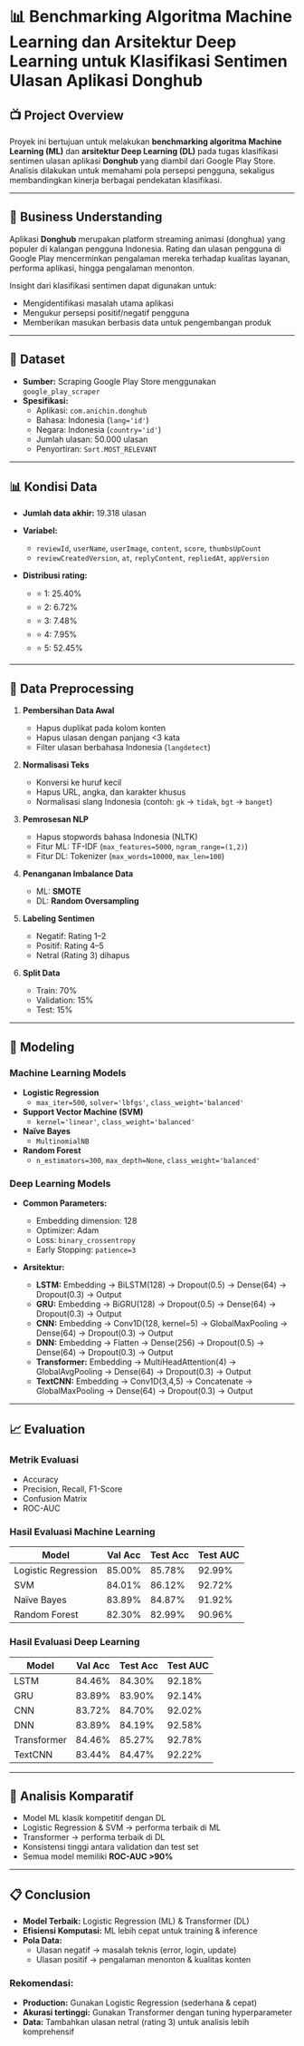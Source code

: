 # 📊 Benchmarking Algoritma Machine Learning dan Arsitektur Deep Learning untuk Klasifikasi Sentimen Ulasan Aplikasi Donghub

## 📺 Project Overview
Proyek ini bertujuan untuk melakukan **benchmarking algoritma Machine Learning (ML)** dan **arsitektur Deep Learning (DL)** pada tugas klasifikasi sentimen ulasan aplikasi **Donghub** yang diambil dari Google Play Store.  
Analisis dilakukan untuk memahami pola persepsi pengguna, sekaligus membandingkan kinerja berbagai pendekatan klasifikasi.

---

## 💼 Business Understanding
Aplikasi **Donghub** merupakan platform streaming animasi (donghua) yang populer di kalangan pengguna Indonesia. Rating dan ulasan pengguna di Google Play mencerminkan pengalaman mereka terhadap kualitas layanan, performa aplikasi, hingga pengalaman menonton.

Insight dari klasifikasi sentimen dapat digunakan untuk:
- Mengidentifikasi masalah utama aplikasi  
- Mengukur persepsi positif/negatif pengguna  
- Memberikan masukan berbasis data untuk pengembangan produk  

---

## 📁 Dataset
- **Sumber:** Scraping Google Play Store menggunakan `google_play_scraper`  
- **Spesifikasi:**
  - Aplikasi: `com.anichin.donghub`
  - Bahasa: Indonesia (`lang='id'`)
  - Negara: Indonesia (`country='id'`)
  - Jumlah ulasan: 50.000 ulasan
  - Penyortiran: `Sort.MOST_RELEVANT`

---

## 📊 Kondisi Data
- **Jumlah data akhir:** 19.318 ulasan  
- **Variabel:**
  - `reviewId`, `userName`, `userImage`, `content`, `score`, `thumbsUpCount`
  - `reviewCreatedVersion`, `at`, `replyContent`, `repliedAt`, `appVersion`

- **Distribusi rating:**
  - ⭐ 1: 25.40%  
  - ⭐ 2: 6.72%  
  - ⭐ 3: 7.48%  
  - ⭐ 4: 7.95%  
  - ⭐ 5: 52.45%  

---

## 🧹 Data Preprocessing
1. **Pembersihan Data Awal**
   - Hapus duplikat pada kolom konten  
   - Hapus ulasan dengan panjang <3 kata  
   - Filter ulasan berbahasa Indonesia (`langdetect`)  

2. **Normalisasi Teks**
   - Konversi ke huruf kecil  
   - Hapus URL, angka, dan karakter khusus  
   - Normalisasi slang Indonesia (contoh: `gk` → `tidak`, `bgt` → `banget`)  

3. **Pemrosesan NLP**
   - Hapus stopwords bahasa Indonesia (NLTK)  
   - Fitur ML: TF-IDF (`max_features=5000`, `ngram_range=(1,2)`)  
   - Fitur DL: Tokenizer (`max_words=10000`, `max_len=100`)  

4. **Penanganan Imbalance Data**
   - ML: **SMOTE**  
   - DL: **Random Oversampling**  

5. **Labeling Sentimen**
   - Negatif: Rating 1–2  
   - Positif: Rating 4–5  
   - Netral (Rating 3) dihapus  

6. **Split Data**
   - Train: 70%  
   - Validation: 15%  
   - Test: 15%  

---

## 🤖 Modeling

### Machine Learning Models
- **Logistic Regression**
  - `max_iter=500`, `solver='lbfgs'`, `class_weight='balanced'`
- **Support Vector Machine (SVM)**
  - `kernel='linear'`, `class_weight='balanced'`
- **Naïve Bayes**
  - `MultinomialNB`
- **Random Forest**
  - `n_estimators=300`, `max_depth=None`, `class_weight='balanced'`

### Deep Learning Models
- **Common Parameters:**
  - Embedding dimension: 128  
  - Optimizer: Adam  
  - Loss: `binary_crossentropy`  
  - Early Stopping: `patience=3`  

- **Arsitektur:**
  - **LSTM:** Embedding → BiLSTM(128) → Dropout(0.5) → Dense(64) → Dropout(0.3) → Output  
  - **GRU:** Embedding → BiGRU(128) → Dropout(0.5) → Dense(64) → Dropout(0.3) → Output  
  - **CNN:** Embedding → Conv1D(128, kernel=5) → GlobalMaxPooling → Dense(64) → Dropout(0.3) → Output  
  - **DNN:** Embedding → Flatten → Dense(256) → Dropout(0.5) → Dense(64) → Dropout(0.3) → Output  
  - **Transformer:** Embedding → MultiHeadAttention(4) → GlobalAvgPooling → Dense(64) → Dropout(0.3) → Output  
  - **TextCNN:** Embedding → Conv1D(3,4,5) → Concatenate → GlobalMaxPooling → Dense(64) → Dropout(0.3) → Output  

---

## 📈 Evaluation

### Metrik Evaluasi
- Accuracy  
- Precision, Recall, F1-Score  
- Confusion Matrix  
- ROC-AUC  

### Hasil Evaluasi Machine Learning
| Model               | Val Acc | Test Acc | Test AUC |
|----------------------|---------|----------|----------|
| Logistic Regression  | 85.00%  | 85.78%   | 92.99%   |
| SVM                  | 84.01%  | 86.12%   | 92.72%   |
| Naïve Bayes          | 83.89%  | 84.87%   | 91.92%   |
| Random Forest        | 82.30%  | 82.99%   | 90.96%   |

### Hasil Evaluasi Deep Learning
| Model       | Val Acc | Test Acc | Test AUC |
|-------------|---------|----------|----------|
| LSTM        | 84.46%  | 84.30%   | 92.18%   |
| GRU         | 83.89%  | 83.90%   | 92.14%   |
| CNN         | 83.72%  | 84.70%   | 92.02%   |
| DNN         | 83.89%  | 84.19%   | 92.58%   |
| Transformer | 84.46%  | 85.27%   | 92.78%   |
| TextCNN     | 83.44%  | 84.47%   | 92.22%   |

---

## 🔎 Analisis Komparatif
- Model ML klasik kompetitif dengan DL  
- Logistic Regression & SVM → performa terbaik di ML  
- Transformer → performa terbaik di DL  
- Konsistensi tinggi antara validation dan test set  
- Semua model memiliki **ROC-AUC >90%**  

---

## 📋 Conclusion
- **Model Terbaik:** Logistic Regression (ML) & Transformer (DL)  
- **Efisiensi Komputasi:** ML lebih cepat untuk training & inference  
- **Pola Data:**  
  - Ulasan negatif → masalah teknis (error, login, update)  
  - Ulasan positif → pengalaman menonton & kualitas konten  

### Rekomendasi:
- **Production:** Gunakan Logistic Regression (sederhana & cepat)  
- **Akurasi tertinggi:** Gunakan Transformer dengan tuning hyperparameter  
- **Data:** Tambahkan ulasan netral (rating 3) untuk analisis lebih komprehensif  
